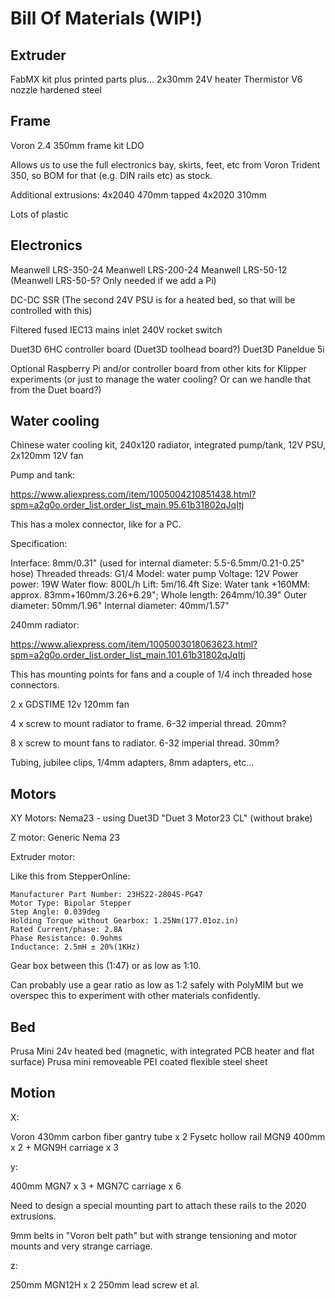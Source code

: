 # Bill Of Materials (WIP!)

## Extruder

FabMX kit plus printed parts plus...
2x30mm 24V heater
Thermistor
V6 nozzle hardened steel


## Frame

Voron 2.4 350mm frame kit LDO

Allows us to use the full electronics bay, skirts, feet, etc from Voron Trident 350, so BOM for that (e.g. DIN rails etc) as stock.

Additional extrusions:
4x2040 470mm tapped
4x2020 310mm

Lots of plastic


## Electronics

Meanwell LRS-350-24
Meanwell LRS-200-24
Meanwell LRS-50-12
(Meanwell LRS-50-5? Only needed if we add a Pi)

DC-DC SSR (The second 24V PSU is for a heated bed, so that will be controlled with this)

Filtered fused IEC13 mains inlet
240V rocket switch

Duet3D 6HC controller board
(Duet3D toolhead board?)
Duet3D Paneldue 5i

Optional Raspberry Pi and/or controller board from other kits for Klipper experiments (or just to manage the water cooling? Or can we handle that from the Duet board?)

## Water cooling

Chinese water cooling kit, 240x120 radiator, integrated pump/tank, 12V PSU, 2x120mm 12V fan

Pump and tank:

https://www.aliexpress.com/item/1005004210851438.html?spm=a2g0o.order_list.order_list_main.95.61b31802qJqItj

This has a molex connector, like for a PC.

Specification:

Interface: 8mm/0.31" (used for internal diameter: 5.5-6.5mm/0.21-0.25" hose)
Threaded threads: G1/4
Model: water pump
Voltage: 12V
Power power: 19W
Water flow: 800L/h
Lift: 5m/16.4ft
Size:
Water tank +160MM: approx. 83mm+160mm/3.26+6.29"; Whole length: 264mm/10.39"
Outer diameter: 50mm/1.96"
Internal diameter: 40mm/1.57"

240mm radiator:

https://www.aliexpress.com/item/1005003018063623.html?spm=a2g0o.order_list.order_list_main.101.61b31802qJqItj

This has mounting points for fans and a couple of 1/4 inch threaded hose connectors.

2 x GDSTIME 12v 120mm fan

4 x screw to mount radiator to frame.  6-32 imperial thread.  20mm?

8 x screw to mount fans to radiator.  6-32 imperial thread.  30mm?

Tubing, jubilee clips, 1/4mm adapters, 8mm adapters, etc...


## Motors

XY Motors:
Nema23 - using Duet3D "Duet 3 Motor23 CL" (without brake)

Z motor:
Generic Nema 23

Extruder motor:

Like this from StepperOnline:

    Manufacturer Part Number: 23HS22-2804S-PG47
    Motor Type: Bipolar Stepper
    Step Angle: 0.039deg
    Holding Torque without Gearbox: 1.25Nm(177.01oz.in)
    Rated Current/phase: 2.8A
    Phase Resistance: 0.9ohms
    Inductance: 2.5mH ± 20%(1KHz)

Gear box between this (1:47) or as low as 1:10.

Can probably use a gear ratio as low as 1:2 safely with PolyMIM but we overspec this to experiment with other materials confidently.


## Bed

Prusa Mini 24v heated bed (magnetic, with integrated PCB heater and flat surface)
Prusa mini removeable PEI coated flexible steel sheet


## Motion

X:

Voron 430mm carbon fiber gantry tube x 2
Fysetc hollow rail MGN9 400mm x 2 + MGN9H carriage x 3

y:

400mm MGN7 x 3 + MGN7C carriage x 6

Need to design a special mounting part to attach these rails to the 2020 extrusions.

9mm belts in "Voron belt path" but with strange tensioning and motor mounts and very strange carriage.

z:

250mm MGN12H x 2
250mm lead screw et al.
